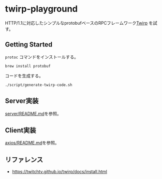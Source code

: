 # twirp-playground

HTTP/1.1に対応したシンプルなprotobufベースのRPCフレームワーク[Twirp](https://twitchtv.github.io/twirp/docs/intro.html) を試す。

## Getting Started

`protoc` コマンドをインストールする。

```shell
brew install protobuf
```

コードを生成する。

```shell
./script/generate-twirp-code.sh
```

## Server実装

[server/README.md](server/README.md)を参照。

## Client実装

[axios/README.md](client/README.md)を参照。

## リファレンス

- https://twitchtv.github.io/twirp/docs/install.html